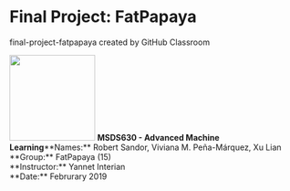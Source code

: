 # Final Project: FatPapaya
final-project-fatpapaya created by GitHub Classroom

<div align="left">
   <img src="http://clipart-library.com/images/pi5d4Ry5T.jpg" height=150>
   <b>MSDS630 - Advanced Machine Learning</b>**Names:** Robert Sandor, Viviana M. Peña-Márquez, Xu Lian<br>
**Group:** FatPapaya (15)<br>
**Instructor:** Yannet Interian<br>
**Date:** Februrary 2019
</div>
